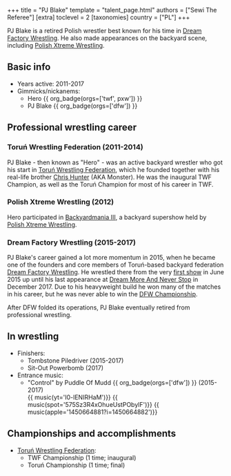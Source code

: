 +++
title = "PJ Blake"
template = "talent_page.html"
authors = ["Sewi The Referee"]
[extra]
toclevel = 2
[taxonomies]
country = ["PL"]
+++

PJ Blake is a retired Polish wrestler best known for his time in [Dream Factory Wrestling](@/o/dfw.md). He also made appearances on the backyard scene, including [Polish Xtreme Wrestling](@/o/pxw.md).

## Basic info

* Years active: 2011-2017
* Gimmicks/nickanems:
  - Hero {{ org_badge(orgs=['twf', pxw']) }}
  - PJ Blake {{ org_badge(orgs=['dfw']) }}

## Professional wrestling career

### Toruń Wrestling Federation (2011-2014)

PJ Blake - then known as "Hero" - was an active backyard wrestler who got his start in [Toruń Wrestling Federation](@/o/twf.md), which he founded together with his real-life brother [Chris Hunter](@/w/chris-hunter.md) (AKA Monster). He was the inaugural TWF Champion, as well as the Toruń Champion for most of his career in TWF.

### Polish Xtreme Wrestling (2012)

Hero participated in [Backyardmania III](@/e/pxw/2012-07-24-pxw-backyardmania-3.md), a backyard supershow held by [Polish Xtreme Wrestling](@/o/pxw.md).

### Dream Factory Wrestling (2015-2017)

PJ Blake's career gained a lot more momentum in 2015, when he became one of the founders and core members of Toruń-based backyard federation [Dream Factory Wrestling](@/o/dfw.md). He wrestled there from the very [first show](@/e/dfw/2015-06-20-dfw-showcase.md) in June 2015 up until his last appearance at [Dream More And Never Stop](@/e/dfw/2017-12-09-dfw-dream-more-and-never-stop.md) in December 2017. Due to his heavyweight build he won many of the matches in his career, but he was never able to win the [DFW Championship](@/c/dfw-championship.md).

After DFW folded its operations, PJ Blake eventually retired from professional wrestling.

## In wrestling

* Finishers:
  - Tombstone Piledriver (2015-2017)
  - Sit-Out Powerbomb (2017)
* Entrance music:
  - "Control" by Puddle Of Mudd
    {{ org_badge(orgs=['dfw']) }} (2015-2017) <br>
    {{ music(yt='I0-lENIRHaM')}}
    {{ music(spot='575Sz3R4xOhueUstPObylF')}}
    {{ music(apple='1450664881?i=1450664882')}}

## Championships and accomplishments

* [Toruń Wrestling Federation](@/o/twf.md):
  - TWF Championship (1 time; inaugural)
  - Toruń Championship (1 time; final)
